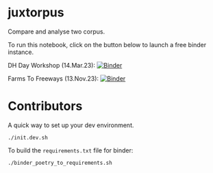 # juxtorpus

Compare and analyse two corpus.

To run this notebook, click on the button below to launch a free binder instance.

DH Day Workshop (14.Mar.23): [![Binder](https://binderhub.atap-binder.cloud.edu.au/badge_logo.svg)](https://binderhub.atap-binder.cloud.edu.au/v2/gh/Sydney-Informatics-Hub/juxtorpus/53ed632722a8a1be5af4547a6965e4b9aa1dfb85?labpath=notebooks%2FDH%20demo%2FDemo-final.ipynb)

Farms To Freeways (13.Nov.23): [![Binder](https://binderhub.atap-binder.cloud.edu.au/badge_logo.svg)](https://binderhub.atap-binder.cloud.edu.au/v2/gh/Sydney-Informatics-Hub/juxtorpus.git/f8e16d862514eeb095d3e15d8ddd5eef8fc73d8d?labpath=notebooks%2Ffarms_to_freeways.ipynb)


# Contributors
A quick way to set up your dev environment.
```shell
./init.dev.sh
```

To build the `requirements.txt` file for binder:
```shell
./binder_poetry_to_requirements.sh
```